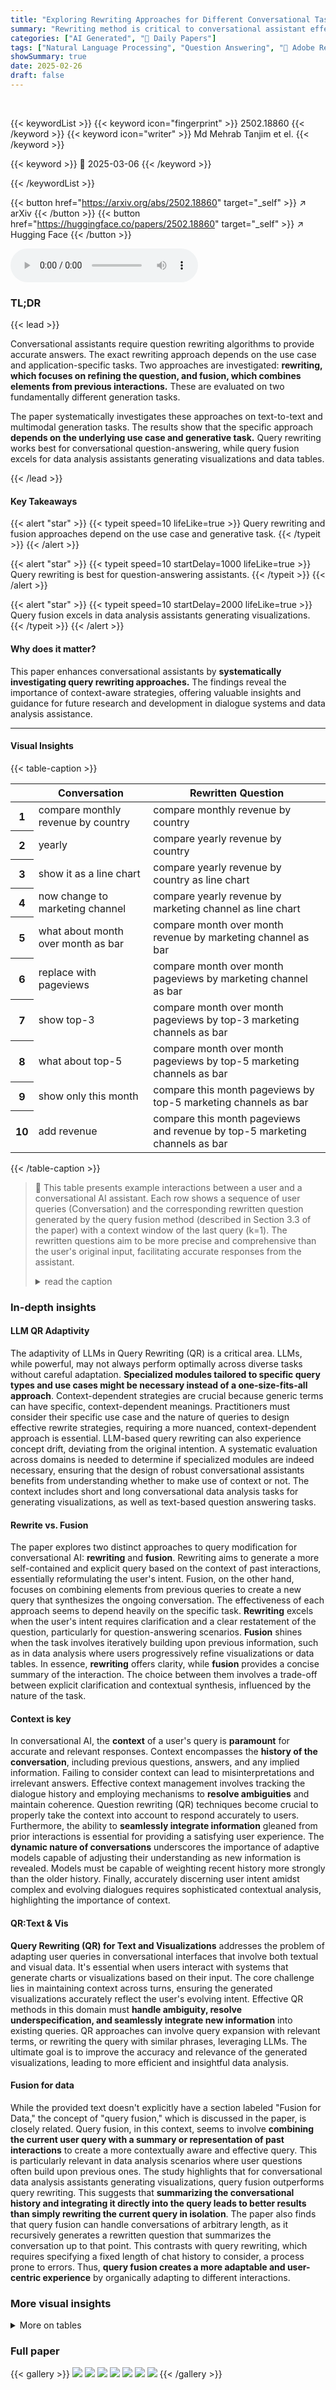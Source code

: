```yaml
---
title: "Exploring Rewriting Approaches for Different Conversational Tasks"
summary: "Rewriting method is critical to conversational assistant effectiveness."
categories: ["AI Generated", "🤗 Daily Papers"]
tags: ["Natural Language Processing", "Question Answering", "🏢 Adobe Research",]
showSummary: true
date: 2025-02-26
draft: false
---
```


<br>

{{< keywordList >}}
{{< keyword icon="fingerprint" >}} 2502.18860 {{< /keyword >}}
{{< keyword icon="writer" >}} Md Mehrab Tanjim et el. {{< /keyword >}}
 
{{< keyword >}} 🤗 2025-03-06 {{< /keyword >}}
 
{{< /keywordList >}}

{{< button href="https://arxiv.org/abs/2502.18860" target="_self" >}}
↗ arXiv
{{< /button >}}
{{< button href="https://huggingface.co/papers/2502.18860" target="_self" >}}
↗ Hugging Face
{{< /button >}}



<audio controls>
    <source src="https://ai-paper-reviewer.com/2502.18860/podcast.wav" type="audio/wav">
    Your browser does not support the audio element.
</audio>


### TL;DR


{{< lead >}}

Conversational assistants require question rewriting algorithms to provide accurate answers. The exact rewriting approach depends on the use case and application-specific tasks. Two approaches are investigated: **rewriting, which focuses on refining the question, and fusion, which combines elements from previous interactions.** These are evaluated on two fundamentally different generation tasks. 



The paper systematically investigates these approaches on text-to-text and multimodal generation tasks. The results show that the specific approach **depends on the underlying use case and generative task.** Query rewriting works best for conversational question-answering, while query fusion excels for data analysis assistants generating visualizations and data tables.

{{< /lead >}}


#### Key Takeaways

{{< alert "star" >}}
{{< typeit speed=10 lifeLike=true >}} Query rewriting and fusion approaches depend on the use case and generative task. {{< /typeit >}}
{{< /alert >}}

{{< alert "star" >}}
{{< typeit speed=10 startDelay=1000 lifeLike=true >}} Query rewriting is best for question-answering assistants. {{< /typeit >}}
{{< /alert >}}

{{< alert "star" >}}
{{< typeit speed=10 startDelay=2000 lifeLike=true >}} Query fusion excels in data analysis assistants generating visualizations. {{< /typeit >}}
{{< /alert >}}

#### Why does it matter?
This paper enhances conversational assistants by **systematically investigating query rewriting approaches.** The findings reveal the importance of context-aware strategies, offering valuable insights and guidance for future research and development in dialogue systems and data analysis assistance.

------
#### Visual Insights





{{< table-caption >}}
<table class="ltx_tabular ltx_centering ltx_guessed_headers ltx_align_middle" id="S1.T1.3">
<thead class="ltx_thead">
<tr class="ltx_tr" id="S1.T1.3.1.1">
<th class="ltx_td ltx_th ltx_th_row ltx_border_tt" id="S1.T1.3.1.1.1"></th>
<th class="ltx_td ltx_align_justify ltx_align_top ltx_th ltx_th_column ltx_border_tt" id="S1.T1.3.1.1.2">
<span class="ltx_inline-block ltx_align_top" id="S1.T1.3.1.1.2.1">
<span class="ltx_p" id="S1.T1.3.1.1.2.1.1" style="width:136.6pt;"><span class="ltx_text ltx_font_bold" id="S1.T1.3.1.1.2.1.1.1">Conversation</span></span>
</span>
</th>
<th class="ltx_td ltx_align_justify ltx_align_top ltx_th ltx_th_column ltx_border_tt" id="S1.T1.3.1.1.3">
<span class="ltx_inline-block ltx_align_top" id="S1.T1.3.1.1.3.1">
<span class="ltx_p" id="S1.T1.3.1.1.3.1.1" style="width:284.5pt;"><span class="ltx_text ltx_font_bold" id="S1.T1.3.1.1.3.1.1.1">Rewritten Question</span></span>
</span>
</th>
</tr>
</thead>
<tbody class="ltx_tbody">
<tr class="ltx_tr" id="S1.T1.3.2.1">
<th class="ltx_td ltx_align_center ltx_th ltx_th_row ltx_border_t" id="S1.T1.3.2.1.1">1</th>
<td class="ltx_td ltx_align_justify ltx_align_top ltx_border_t" id="S1.T1.3.2.1.2">
<span class="ltx_inline-block ltx_align_top" id="S1.T1.3.2.1.2.1">
<span class="ltx_p" id="S1.T1.3.2.1.2.1.1" style="width:136.6pt;">compare monthly revenue by country</span>
</span>
</td>
<td class="ltx_td ltx_align_justify ltx_align_top ltx_border_t" id="S1.T1.3.2.1.3">
<span class="ltx_inline-block ltx_align_top" id="S1.T1.3.2.1.3.1">
<span class="ltx_p" id="S1.T1.3.2.1.3.1.1" style="width:284.5pt;">compare monthly revenue by country</span>
</span>
</td>
</tr>
<tr class="ltx_tr" id="S1.T1.3.3.2">
<th class="ltx_td ltx_align_center ltx_th ltx_th_row" id="S1.T1.3.3.2.1">2</th>
<td class="ltx_td ltx_align_justify ltx_align_top" id="S1.T1.3.3.2.2">
<span class="ltx_inline-block ltx_align_top" id="S1.T1.3.3.2.2.1">
<span class="ltx_p" id="S1.T1.3.3.2.2.1.1" style="width:136.6pt;">yearly</span>
</span>
</td>
<td class="ltx_td ltx_align_justify ltx_align_top" id="S1.T1.3.3.2.3">
<span class="ltx_inline-block ltx_align_top" id="S1.T1.3.3.2.3.1">
<span class="ltx_p" id="S1.T1.3.3.2.3.1.1" style="width:284.5pt;">compare yearly revenue by country</span>
</span>
</td>
</tr>
<tr class="ltx_tr" id="S1.T1.3.4.3">
<th class="ltx_td ltx_align_center ltx_th ltx_th_row" id="S1.T1.3.4.3.1">3</th>
<td class="ltx_td ltx_align_justify ltx_align_top" id="S1.T1.3.4.3.2">
<span class="ltx_inline-block ltx_align_top" id="S1.T1.3.4.3.2.1">
<span class="ltx_p" id="S1.T1.3.4.3.2.1.1" style="width:136.6pt;">show it as a line chart</span>
</span>
</td>
<td class="ltx_td ltx_align_justify ltx_align_top" id="S1.T1.3.4.3.3">
<span class="ltx_inline-block ltx_align_top" id="S1.T1.3.4.3.3.1">
<span class="ltx_p" id="S1.T1.3.4.3.3.1.1" style="width:284.5pt;">compare yearly revenue by country as line chart</span>
</span>
</td>
</tr>
<tr class="ltx_tr" id="S1.T1.3.5.4">
<th class="ltx_td ltx_align_center ltx_th ltx_th_row" id="S1.T1.3.5.4.1">4</th>
<td class="ltx_td ltx_align_justify ltx_align_top" id="S1.T1.3.5.4.2">
<span class="ltx_inline-block ltx_align_top" id="S1.T1.3.5.4.2.1">
<span class="ltx_p" id="S1.T1.3.5.4.2.1.1" style="width:136.6pt;">now change to marketing channel</span>
</span>
</td>
<td class="ltx_td ltx_align_justify ltx_align_top" id="S1.T1.3.5.4.3">
<span class="ltx_inline-block ltx_align_top" id="S1.T1.3.5.4.3.1">
<span class="ltx_p" id="S1.T1.3.5.4.3.1.1" style="width:284.5pt;">compare yearly revenue by marketing channel as line chart</span>
</span>
</td>
</tr>
<tr class="ltx_tr" id="S1.T1.3.6.5">
<th class="ltx_td ltx_align_center ltx_th ltx_th_row" id="S1.T1.3.6.5.1">5</th>
<td class="ltx_td ltx_align_justify ltx_align_top" id="S1.T1.3.6.5.2">
<span class="ltx_inline-block ltx_align_top" id="S1.T1.3.6.5.2.1">
<span class="ltx_p" id="S1.T1.3.6.5.2.1.1" style="width:136.6pt;">what about month over month as bar</span>
</span>
</td>
<td class="ltx_td ltx_align_justify ltx_align_top" id="S1.T1.3.6.5.3">
<span class="ltx_inline-block ltx_align_top" id="S1.T1.3.6.5.3.1">
<span class="ltx_p" id="S1.T1.3.6.5.3.1.1" style="width:284.5pt;">compare month over month revenue by marketing channel as bar</span>
</span>
</td>
</tr>
<tr class="ltx_tr" id="S1.T1.3.7.6">
<th class="ltx_td ltx_align_center ltx_th ltx_th_row" id="S1.T1.3.7.6.1">6</th>
<td class="ltx_td ltx_align_justify ltx_align_top" id="S1.T1.3.7.6.2">
<span class="ltx_inline-block ltx_align_top" id="S1.T1.3.7.6.2.1">
<span class="ltx_p" id="S1.T1.3.7.6.2.1.1" style="width:136.6pt;">replace with pageviews</span>
</span>
</td>
<td class="ltx_td ltx_align_justify ltx_align_top" id="S1.T1.3.7.6.3">
<span class="ltx_inline-block ltx_align_top" id="S1.T1.3.7.6.3.1">
<span class="ltx_p" id="S1.T1.3.7.6.3.1.1" style="width:284.5pt;">compare month over month pageviews by marketing channel as bar</span>
</span>
</td>
</tr>
<tr class="ltx_tr" id="S1.T1.3.8.7">
<th class="ltx_td ltx_align_center ltx_th ltx_th_row" id="S1.T1.3.8.7.1">7</th>
<td class="ltx_td ltx_align_justify ltx_align_top" id="S1.T1.3.8.7.2">
<span class="ltx_inline-block ltx_align_top" id="S1.T1.3.8.7.2.1">
<span class="ltx_p" id="S1.T1.3.8.7.2.1.1" style="width:136.6pt;">show top-3</span>
</span>
</td>
<td class="ltx_td ltx_align_justify ltx_align_top" id="S1.T1.3.8.7.3">
<span class="ltx_inline-block ltx_align_top" id="S1.T1.3.8.7.3.1">
<span class="ltx_p" id="S1.T1.3.8.7.3.1.1" style="width:284.5pt;">compare month over month pageviews by top-3 marketing channels as bar</span>
</span>
</td>
</tr>
<tr class="ltx_tr" id="S1.T1.3.9.8">
<th class="ltx_td ltx_align_center ltx_th ltx_th_row" id="S1.T1.3.9.8.1">8</th>
<td class="ltx_td ltx_align_justify ltx_align_top" id="S1.T1.3.9.8.2">
<span class="ltx_inline-block ltx_align_top" id="S1.T1.3.9.8.2.1">
<span class="ltx_p" id="S1.T1.3.9.8.2.1.1" style="width:136.6pt;">what about top-5</span>
</span>
</td>
<td class="ltx_td ltx_align_justify ltx_align_top" id="S1.T1.3.9.8.3">
<span class="ltx_inline-block ltx_align_top" id="S1.T1.3.9.8.3.1">
<span class="ltx_p" id="S1.T1.3.9.8.3.1.1" style="width:284.5pt;">compare month over month pageviews by top-5 marketing channels as bar</span>
</span>
</td>
</tr>
<tr class="ltx_tr" id="S1.T1.3.10.9">
<th class="ltx_td ltx_align_center ltx_th ltx_th_row" id="S1.T1.3.10.9.1">9</th>
<td class="ltx_td ltx_align_justify ltx_align_top" id="S1.T1.3.10.9.2">
<span class="ltx_inline-block ltx_align_top" id="S1.T1.3.10.9.2.1">
<span class="ltx_p" id="S1.T1.3.10.9.2.1.1" style="width:136.6pt;">show only this month</span>
</span>
</td>
<td class="ltx_td ltx_align_justify ltx_align_top" id="S1.T1.3.10.9.3">
<span class="ltx_inline-block ltx_align_top" id="S1.T1.3.10.9.3.1">
<span class="ltx_p" id="S1.T1.3.10.9.3.1.1" style="width:284.5pt;">compare this month pageviews by top-5 marketing channels as bar</span>
</span>
</td>
</tr>
<tr class="ltx_tr" id="S1.T1.3.11.10">
<th class="ltx_td ltx_align_center ltx_th ltx_th_row ltx_border_bb" id="S1.T1.3.11.10.1">10</th>
<td class="ltx_td ltx_align_justify ltx_align_top ltx_border_bb" id="S1.T1.3.11.10.2">
<span class="ltx_inline-block ltx_align_top" id="S1.T1.3.11.10.2.1">
<span class="ltx_p" id="S1.T1.3.11.10.2.1.1" style="width:136.6pt;">add revenue</span>
</span>
</td>
<td class="ltx_td ltx_align_justify ltx_align_top ltx_border_bb" id="S1.T1.3.11.10.3">
<span class="ltx_inline-block ltx_align_top" id="S1.T1.3.11.10.3.1">
<span class="ltx_p" id="S1.T1.3.11.10.3.1.1" style="width:284.5pt;">compare this month pageviews and revenue by top-5 marketing channels as bar</span>
</span>
</td>
</tr>
</tbody>
</table>{{< /table-caption >}}

> 🔼 This table presents example interactions between a user and a conversational AI assistant. Each row shows a sequence of user queries (Conversation) and the corresponding rewritten question generated by the query fusion method (described in Section 3.3 of the paper) with a context window of the last query (k=1).  The rewritten questions aim to be more precise and comprehensive than the user's original input, facilitating accurate responses from the assistant.
> <details>
> <summary>read the caption</summary>
> Table 1: Conversation that a user may have with an assistant and the corresponding rewritten question from our query fusion in Sec. 3.3 with k=1𝑘1k=1italic_k = 1.
> </details>





### In-depth insights


#### LLM QR Adaptivity
The adaptivity of LLMs in Query Rewriting (QR) is a critical area. LLMs, while powerful, may not always perform optimally across diverse tasks without careful adaptation. **Specialized modules tailored to specific query types and use cases might be necessary instead of a one-size-fits-all approach**. Context-dependent strategies are crucial because generic terms can have specific, context-dependent meanings. Practitioners must consider their specific use case and the nature of queries to design effective rewrite strategies, requiring a more nuanced, context-dependent approach is essential. LLM-based query rewriting can also experience concept drift, deviating from the original intention. A systematic evaluation across domains is needed to determine if specialized modules are indeed necessary, ensuring that the design of robust conversational assistants benefits from understanding whether to make use of context or not. The context includes short and long conversational data analysis tasks for generating visualizations, as well as text-based question answering tasks.

#### Rewrite vs. Fusion
The paper explores two distinct approaches to query modification for conversational AI: **rewriting** and **fusion**. Rewriting aims to generate a more self-contained and explicit query based on the context of past interactions, essentially reformulating the user's intent. Fusion, on the other hand, focuses on combining elements from previous queries to create a new query that synthesizes the ongoing conversation. The effectiveness of each approach seems to depend heavily on the specific task. **Rewriting** excels when the user's intent requires clarification and a clear restatement of the question, particularly for question-answering scenarios. **Fusion** shines when the task involves iteratively building upon previous information, such as in data analysis where users progressively refine visualizations or data tables. In essence, **rewriting** offers clarity, while **fusion** provides a concise summary of the interaction. The choice between them involves a trade-off between explicit clarification and contextual synthesis, influenced by the nature of the task.

#### Context is key
In conversational AI, the **context** of a user's query is **paramount** for accurate and relevant responses.  Context encompasses the **history of the conversation**, including previous questions, answers, and any implied information. Failing to consider context can lead to misinterpretations and irrelevant answers. Effective context management involves tracking the dialogue history and employing mechanisms to **resolve ambiguities** and maintain coherence. Question rewriting (QR) techniques become crucial to properly take the context into account to respond accurately to users. Furthermore, the ability to **seamlessly integrate information** gleaned from prior interactions is essential for providing a satisfying user experience.  The **dynamic nature of conversations** underscores the importance of adaptive models capable of adjusting their understanding as new information is revealed. Models must be capable of weighting recent history more strongly than the older history. Finally, accurately discerning user intent amidst complex and evolving dialogues requires sophisticated contextual analysis, highlighting the importance of context.

#### QR:Text & Vis
**Query Rewriting (QR) for Text and Visualizations** addresses the problem of adapting user queries in conversational interfaces that involve both textual and visual data.  It's essential when users interact with systems that generate charts or visualizations based on their input.  The core challenge lies in maintaining context across turns, ensuring the generated visualizations accurately reflect the user's evolving intent. Effective QR methods in this domain must **handle ambiguity, resolve underspecification, and seamlessly integrate new information** into existing queries. QR approaches can involve query expansion with relevant terms, or rewriting the query with similar phrases, leveraging LLMs. The ultimate goal is to improve the accuracy and relevance of the generated visualizations, leading to more efficient and insightful data analysis.

#### Fusion for data
While the provided text doesn't explicitly have a section labeled "Fusion for Data," the concept of "query fusion," which is discussed in the paper, is closely related. Query fusion, in this context, seems to involve **combining the current user query with a summary or representation of past interactions** to create a more contextually aware and effective query. This is particularly relevant in data analysis scenarios where user questions often build upon previous ones. The study highlights that for conversational data analysis assistants generating visualizations, query fusion outperforms query rewriting. This suggests that **summarizing the conversational history and integrating it directly into the query leads to better results than simply rewriting the current query in isolation**. The paper also finds that query fusion can handle conversations of arbitrary length, as it recursively generates a rewritten question that summarizes the conversation up to that point. This contrasts with query rewriting, which requires specifying a fixed length of chat history to consider, a process prone to errors. Thus, **query fusion creates a more adaptable and user-centric experience** by organically adapting to different interactions.


### More visual insights




<details>
<summary>More on tables
</summary>


{{< table-caption >}}
<table class="ltx_tabular ltx_guessed_headers ltx_align_middle" id="S3.T2.1">
<thead class="ltx_thead">
<tr class="ltx_tr" id="S3.T2.1.1.1">
<th class="ltx_td ltx_align_justify ltx_align_middle ltx_th ltx_th_column ltx_border_tt" id="S3.T2.1.1.1.1" style="width:91.0pt;padding:1pt 10.0pt;"></th>
<th class="ltx_td ltx_align_justify ltx_align_middle ltx_th ltx_th_column ltx_border_tt" id="S3.T2.1.1.1.2" style="width:44.1pt;padding:1pt 10.0pt;">
<span class="ltx_inline-block ltx_align_top" id="S3.T2.1.1.1.2.1">
<span class="ltx_p" id="S3.T2.1.1.1.2.1.1"><span class="ltx_text ltx_font_bold" id="S3.T2.1.1.1.2.1.1.1" style="color:#000000;"># Questions</span></span>
</span>
</th>
<th class="ltx_td ltx_align_justify ltx_align_middle ltx_th ltx_th_column ltx_border_tt" id="S3.T2.1.1.1.3" style="width:62.6pt;padding:1pt 10.0pt;">
<span class="ltx_inline-block ltx_align_top" id="S3.T2.1.1.1.3.1">
<span class="ltx_p" id="S3.T2.1.1.1.3.1.1"><span class="ltx_text ltx_font_bold" id="S3.T2.1.1.1.3.1.1.1" style="color:#000000;"># Questions with Chat History</span></span>
</span>
</th>
<th class="ltx_td ltx_align_justify ltx_align_middle ltx_th ltx_th_column ltx_border_tt" id="S3.T2.1.1.1.4" style="width:34.1pt;padding:1pt 10.0pt;">
<span class="ltx_inline-block ltx_align_top" id="S3.T2.1.1.1.4.1">
<span class="ltx_p" id="S3.T2.1.1.1.4.1.1"><span class="ltx_text ltx_font_bold" id="S3.T2.1.1.1.4.1.1.1" style="color:#000000;">Chat Length</span></span>
</span>
</th>
<th class="ltx_td ltx_align_justify ltx_align_middle ltx_th ltx_th_column ltx_border_tt" id="S3.T2.1.1.1.5" style="width:34.1pt;padding:1pt 10.0pt;">
<span class="ltx_inline-block ltx_align_top" id="S3.T2.1.1.1.5.1">
<span class="ltx_p" id="S3.T2.1.1.1.5.1.1"><span class="ltx_text ltx_font_bold" id="S3.T2.1.1.1.5.1.1.1" style="color:#000000;">Question Types</span></span>
</span>
</th>
</tr>
<tr class="ltx_tr" id="S3.T2.1.2.2">
<th class="ltx_td ltx_align_justify ltx_align_middle ltx_th ltx_th_column ltx_border_t" id="S3.T2.1.2.2.1" style="width:91.0pt;padding:1pt 10.0pt;">
<span class="ltx_inline-block ltx_align_top" id="S3.T2.1.2.2.1.1">
<span class="ltx_p" id="S3.T2.1.2.2.1.1.1"><span class="ltx_rule" style="width:0.0pt;height:13.8pt;background:black;display:inline-block;"></span><span class="ltx_text ltx_font_bold" id="S3.T2.1.2.2.1.1.1.1">Text-based Q&amp;A</span></span>
</span>
</th>
<th class="ltx_td ltx_align_justify ltx_align_middle ltx_th ltx_th_column ltx_border_t" id="S3.T2.1.2.2.2" style="width:44.1pt;padding:1pt 10.0pt;">
<span class="ltx_inline-block ltx_align_top" id="S3.T2.1.2.2.2.1">
<span class="ltx_p" id="S3.T2.1.2.2.2.1.1">179</span>
</span>
</th>
<th class="ltx_td ltx_align_justify ltx_align_middle ltx_th ltx_th_column ltx_border_t" id="S3.T2.1.2.2.3" style="width:62.6pt;padding:1pt 10.0pt;">
<span class="ltx_inline-block ltx_align_top" id="S3.T2.1.2.2.3.1">
<span class="ltx_p" id="S3.T2.1.2.2.3.1.1">136</span>
</span>
</th>
<th class="ltx_td ltx_align_justify ltx_align_middle ltx_th ltx_th_column ltx_border_t" id="S3.T2.1.2.2.4" style="width:34.1pt;padding:1pt 10.0pt;">
<span class="ltx_inline-block ltx_align_top" id="S3.T2.1.2.2.4.1">
<span class="ltx_p" id="S3.T2.1.2.2.4.1.1">2-5</span>
</span>
</th>
<th class="ltx_td ltx_align_justify ltx_align_middle ltx_th ltx_th_column ltx_border_t" id="S3.T2.1.2.2.5" style="width:34.1pt;padding:1pt 10.0pt;">
<span class="ltx_inline-block ltx_align_top" id="S3.T2.1.2.2.5.1">
<span class="ltx_p" id="S3.T2.1.2.2.5.1.1">3</span>
</span>
</th>
</tr>
</thead>
<tbody class="ltx_tbody">
<tr class="ltx_tr" id="S3.T2.1.3.1">
<td class="ltx_td ltx_align_justify ltx_align_middle ltx_border_t" id="S3.T2.1.3.1.1" style="width:91.0pt;padding:1pt 10.0pt;">
<span class="ltx_inline-block ltx_align_top" id="S3.T2.1.3.1.1.1">
<span class="ltx_p" id="S3.T2.1.3.1.1.1.1"><span class="ltx_rule" style="width:0.0pt;height:13.8pt;background:black;display:inline-block;"></span><span class="ltx_text ltx_font_bold" id="S3.T2.1.3.1.1.1.1.1">Text-to-Vis (long conv.)</span></span>
</span>
</td>
<td class="ltx_td ltx_align_justify ltx_align_middle ltx_border_t" id="S3.T2.1.3.1.2" style="width:44.1pt;padding:1pt 10.0pt;">
<span class="ltx_inline-block ltx_align_top" id="S3.T2.1.3.1.2.1">
<span class="ltx_p" id="S3.T2.1.3.1.2.1.1">794</span>
</span>
</td>
<td class="ltx_td ltx_align_justify ltx_align_middle ltx_border_t" id="S3.T2.1.3.1.3" style="width:62.6pt;padding:1pt 10.0pt;">
<span class="ltx_inline-block ltx_align_top" id="S3.T2.1.3.1.3.1">
<span class="ltx_p" id="S3.T2.1.3.1.3.1.1">715</span>
</span>
</td>
<td class="ltx_td ltx_align_justify ltx_align_middle ltx_border_t" id="S3.T2.1.3.1.4" style="width:34.1pt;padding:1pt 10.0pt;">
<span class="ltx_inline-block ltx_align_top" id="S3.T2.1.3.1.4.1">
<span class="ltx_p" id="S3.T2.1.3.1.4.1.1">10</span>
</span>
</td>
<td class="ltx_td ltx_align_justify ltx_align_middle ltx_border_t" id="S3.T2.1.3.1.5" style="width:34.1pt;padding:1pt 10.0pt;">
<span class="ltx_inline-block ltx_align_top" id="S3.T2.1.3.1.5.1">
<span class="ltx_p" id="S3.T2.1.3.1.5.1.1">7</span>
</span>
</td>
</tr>
<tr class="ltx_tr" id="S3.T2.1.4.2">
<td class="ltx_td ltx_align_justify ltx_align_middle ltx_border_bb" id="S3.T2.1.4.2.1" style="width:91.0pt;padding:1pt 10.0pt;">
<span class="ltx_inline-block ltx_align_top" id="S3.T2.1.4.2.1.1">
<span class="ltx_p" id="S3.T2.1.4.2.1.1.1"><span class="ltx_text ltx_font_bold" id="S3.T2.1.4.2.1.1.1.1">Text-to-Vis (short conv.)</span></span>
</span>
</td>
<td class="ltx_td ltx_align_justify ltx_align_middle ltx_border_bb" id="S3.T2.1.4.2.2" style="width:44.1pt;padding:1pt 10.0pt;">
<span class="ltx_inline-block ltx_align_top" id="S3.T2.1.4.2.2.1">
<span class="ltx_p" id="S3.T2.1.4.2.2.1.1">171</span>
</span>
</td>
<td class="ltx_td ltx_align_justify ltx_align_middle ltx_border_bb" id="S3.T2.1.4.2.3" style="width:62.6pt;padding:1pt 10.0pt;">
<span class="ltx_inline-block ltx_align_top" id="S3.T2.1.4.2.3.1">
<span class="ltx_p" id="S3.T2.1.4.2.3.1.1">161</span>
</span>
</td>
<td class="ltx_td ltx_align_justify ltx_align_middle ltx_border_bb" id="S3.T2.1.4.2.4" style="width:34.1pt;padding:1pt 10.0pt;">
<span class="ltx_inline-block ltx_align_top" id="S3.T2.1.4.2.4.1">
<span class="ltx_p" id="S3.T2.1.4.2.4.1.1">2</span>
</span>
</td>
<td class="ltx_td ltx_align_justify ltx_align_middle ltx_border_bb" id="S3.T2.1.4.2.5" style="width:34.1pt;padding:1pt 10.0pt;">
<span class="ltx_inline-block ltx_align_top" id="S3.T2.1.4.2.5.1">
<span class="ltx_p" id="S3.T2.1.4.2.5.1.1">3</span>
</span>
</td>
</tr>
</tbody>
</table>{{< /table-caption >}}
> 🔼 This table presents a summary of the statistics for three datasets used in the paper's experiments.  It details the number of questions in each dataset, the number of those questions that have associated chat history (indicating a conversational context), the average length of the chat history (number of turns in the conversation), and the types of questions included in each dataset.
> <details>
> <summary>read the caption</summary>
> Table 2: Summary of the datasets and their statistics
> </details>

{{< table-caption >}}
<table class="ltx_tabular ltx_guessed_headers ltx_align_middle" id="S4.T3.1">
<thead class="ltx_thead">
<tr class="ltx_tr" id="S4.T3.1.1.1">
<th class="ltx_td ltx_align_justify ltx_align_middle ltx_th ltx_th_column ltx_border_tt" id="S4.T3.1.1.1.1" style="width:88.2pt;padding:1pt 12.0pt;">
<span class="ltx_inline-block ltx_align_top" id="S4.T3.1.1.1.1.1">
<span class="ltx_p" id="S4.T3.1.1.1.1.1.1"><span class="ltx_text ltx_font_bold" id="S4.T3.1.1.1.1.1.1.1" style="color:#000000;">Task</span></span>
</span>
</th>
<th class="ltx_td ltx_align_justify ltx_align_middle ltx_th ltx_th_column ltx_border_tt" id="S4.T3.1.1.1.2" style="width:71.1pt;padding:1pt 12.0pt;">
<span class="ltx_inline-block ltx_align_top" id="S4.T3.1.1.1.2.1">
<span class="ltx_p" id="S4.T3.1.1.1.2.1.1"><span class="ltx_text ltx_font_bold" id="S4.T3.1.1.1.2.1.1.1" style="color:#000000;">Approach</span></span>
</span>
</th>
<th class="ltx_td ltx_align_justify ltx_align_middle ltx_th ltx_th_column ltx_border_tt" id="S4.T3.1.1.1.3" style="width:71.1pt;padding:1pt 12.0pt;">
<span class="ltx_inline-block ltx_align_top" id="S4.T3.1.1.1.3.1">
<span class="ltx_p" id="S4.T3.1.1.1.3.1.1"><span class="ltx_text ltx_font_bold" id="S4.T3.1.1.1.3.1.1.1" style="color:#000000;">Cosine Similarity</span></span>
</span>
</th>
<th class="ltx_td ltx_align_justify ltx_align_middle ltx_th ltx_th_column ltx_border_tt" id="S4.T3.1.1.1.4" style="width:56.9pt;padding:1pt 12.0pt;">
<span class="ltx_inline-block ltx_align_top" id="S4.T3.1.1.1.4.1">
<span class="ltx_p" id="S4.T3.1.1.1.4.1.1"><span class="ltx_text ltx_font_bold" id="S4.T3.1.1.1.4.1.1.1" style="color:#000000;">BERT F1</span></span>
</span>
</th>
</tr>
</thead>
<tbody class="ltx_tbody">
<tr class="ltx_tr" id="S4.T3.1.2.1" style="background-color:#C5F1FF;">
<td class="ltx_td ltx_align_justify ltx_align_middle ltx_border_tt" id="S4.T3.1.2.1.1" style="width:88.2pt;padding:1pt 12.0pt;">
<span class="ltx_inline-block ltx_align_top" id="S4.T3.1.2.1.1.1" style="background-color:#C5F1FF;">
<span class="ltx_p" id="S4.T3.1.2.1.1.1.1"><span class="ltx_rule" style="width:0.0pt;height:13.8pt;background:black;display:inline-block;"></span><span class="ltx_text ltx_font_bold" id="S4.T3.1.2.1.1.1.1.1">Text-based Q&amp;A</span></span>
</span>
</td>
<td class="ltx_td ltx_align_justify ltx_align_middle ltx_border_tt" id="S4.T3.1.2.1.2" style="width:71.1pt;padding:1pt 12.0pt;">
<span class="ltx_inline-block ltx_align_top" id="S4.T3.1.2.1.2.1" style="background-color:#C5F1FF;">
<span class="ltx_p" id="S4.T3.1.2.1.2.1.1">Query Fusion</span>
</span>
</td>
<td class="ltx_td ltx_align_justify ltx_align_middle ltx_border_tt" id="S4.T3.1.2.1.3" style="width:71.1pt;padding:1pt 12.0pt;">
<span class="ltx_inline-block ltx_align_top" id="S4.T3.1.2.1.3.1" style="background-color:#C5F1FF;">
<span class="ltx_p" id="S4.T3.1.2.1.3.1.1">0.826</span>
</span>
</td>
<td class="ltx_td ltx_align_justify ltx_align_middle ltx_border_tt" id="S4.T3.1.2.1.4" style="width:56.9pt;padding:1pt 12.0pt;">
<span class="ltx_inline-block ltx_align_top" id="S4.T3.1.2.1.4.1" style="background-color:#C5F1FF;">
<span class="ltx_p" id="S4.T3.1.2.1.4.1.1">0.751</span>
</span>
</td>
</tr>
<tr class="ltx_tr" id="S4.T3.1.3.2" style="background-color:#C5F1FF;">
<td class="ltx_td ltx_align_justify ltx_align_middle" id="S4.T3.1.3.2.1" style="width:88.2pt;padding:1pt 12.0pt;"></td>
<td class="ltx_td ltx_align_justify ltx_align_middle" id="S4.T3.1.3.2.2" style="width:71.1pt;padding:1pt 12.0pt;">
<span class="ltx_inline-block ltx_align_top" id="S4.T3.1.3.2.2.1" style="background-color:#C5F1FF;">
<span class="ltx_p" id="S4.T3.1.3.2.2.1.1">Query Rewrite</span>
</span>
</td>
<td class="ltx_td ltx_align_justify ltx_align_middle" id="S4.T3.1.3.2.3" style="width:71.1pt;padding:1pt 12.0pt;">
<span class="ltx_inline-block ltx_align_top" id="S4.T3.1.3.2.3.1" style="background-color:#C5F1FF;">
<span class="ltx_p" id="S4.T3.1.3.2.3.1.1"><span class="ltx_text ltx_font_bold" id="S4.T3.1.3.2.3.1.1.1">0.859</span></span>
</span>
</td>
<td class="ltx_td ltx_align_justify ltx_align_middle" id="S4.T3.1.3.2.4" style="width:56.9pt;padding:1pt 12.0pt;">
<span class="ltx_inline-block ltx_align_top" id="S4.T3.1.3.2.4.1" style="background-color:#C5F1FF;">
<span class="ltx_p" id="S4.T3.1.3.2.4.1.1"><span class="ltx_text ltx_font_bold" id="S4.T3.1.3.2.4.1.1.1">0.828</span></span>
</span>
</td>
</tr>
<tr class="ltx_tr" id="S4.T3.1.4.3" style="background-color:#C8F7C8;">
<td class="ltx_td ltx_align_justify ltx_align_middle ltx_border_t" id="S4.T3.1.4.3.1" style="width:88.2pt;padding:1pt 12.0pt;">
<span class="ltx_inline-block ltx_align_top" id="S4.T3.1.4.3.1.1" style="background-color:#C8F7C8;">
<span class="ltx_p" id="S4.T3.1.4.3.1.1.1"><span class="ltx_rule" style="width:0.0pt;height:13.8pt;background:black;display:inline-block;"></span><span class="ltx_text ltx_font_bold" id="S4.T3.1.4.3.1.1.1.1">Text-to-Vis (long conv.)</span></span>
</span>
</td>
<td class="ltx_td ltx_align_justify ltx_align_middle ltx_border_t" id="S4.T3.1.4.3.2" style="width:71.1pt;padding:1pt 12.0pt;">
<span class="ltx_inline-block ltx_align_top" id="S4.T3.1.4.3.2.1" style="background-color:#C8F7C8;">
<span class="ltx_p" id="S4.T3.1.4.3.2.1.1">Query Fusion</span>
</span>
</td>
<td class="ltx_td ltx_align_justify ltx_align_middle ltx_border_t" id="S4.T3.1.4.3.3" style="width:71.1pt;padding:1pt 12.0pt;">
<span class="ltx_inline-block ltx_align_top" id="S4.T3.1.4.3.3.1" style="background-color:#C8F7C8;">
<span class="ltx_p" id="S4.T3.1.4.3.3.1.1"><span class="ltx_text ltx_font_bold" id="S4.T3.1.4.3.3.1.1.1">0.820</span></span>
</span>
</td>
<td class="ltx_td ltx_align_justify ltx_align_middle ltx_border_t" id="S4.T3.1.4.3.4" style="width:56.9pt;padding:1pt 12.0pt;">
<span class="ltx_inline-block ltx_align_top" id="S4.T3.1.4.3.4.1" style="background-color:#C8F7C8;">
<span class="ltx_p" id="S4.T3.1.4.3.4.1.1"><span class="ltx_text ltx_font_bold" id="S4.T3.1.4.3.4.1.1.1">0.773</span></span>
</span>
</td>
</tr>
<tr class="ltx_tr" id="S4.T3.1.5.4" style="background-color:#C8F7C8;">
<td class="ltx_td ltx_align_justify ltx_align_middle" id="S4.T3.1.5.4.1" style="width:88.2pt;padding:1pt 12.0pt;"></td>
<td class="ltx_td ltx_align_justify ltx_align_middle" id="S4.T3.1.5.4.2" style="width:71.1pt;padding:1pt 12.0pt;">
<span class="ltx_inline-block ltx_align_top" id="S4.T3.1.5.4.2.1" style="background-color:#C8F7C8;">
<span class="ltx_p" id="S4.T3.1.5.4.2.1.1">Query Rewrite</span>
</span>
</td>
<td class="ltx_td ltx_align_justify ltx_align_middle" id="S4.T3.1.5.4.3" style="width:71.1pt;padding:1pt 12.0pt;">
<span class="ltx_inline-block ltx_align_top" id="S4.T3.1.5.4.3.1" style="background-color:#C8F7C8;">
<span class="ltx_p" id="S4.T3.1.5.4.3.1.1">0.760</span>
</span>
</td>
<td class="ltx_td ltx_align_justify ltx_align_middle" id="S4.T3.1.5.4.4" style="width:56.9pt;padding:1pt 12.0pt;">
<span class="ltx_inline-block ltx_align_top" id="S4.T3.1.5.4.4.1" style="background-color:#C8F7C8;">
<span class="ltx_p" id="S4.T3.1.5.4.4.1.1">0.734</span>
</span>
</td>
</tr>
<tr class="ltx_tr" id="S4.T3.1.6.5">
<td class="ltx_td ltx_nopad_l ltx_nopad_r ltx_align_justify ltx_align_middle" colspan="4" id="S4.T3.1.6.5.1" style="width:88.2pt;padding:1pt 12.0pt;"><span class="ltx_rule" style="width:100%;height:0.7pt;background:black;display:inline-block;"> </span></td>
</tr>
</tbody>
</table>{{< /table-caption >}}
> 🔼 This table presents a comparison of two query rewriting approaches (rewriting and fusion) applied to two distinct conversational tasks: text-based question answering and text-to-visualization.  For each task, the table shows the performance of both approaches using two metrics: cosine similarity and BERT F1 score.  This allows for a quantitative assessment of which approach (rewriting or fusion) is more effective for each specific task.
> <details>
> <summary>read the caption</summary>
> Table 3: Results comparing rewriting and fusion approaches across two conversational tasks.
> </details>

{{< table-caption >}}
<table class="ltx_tabular ltx_guessed_headers ltx_align_middle" id="S5.T4.1">
<thead class="ltx_thead">
<tr class="ltx_tr" id="S5.T4.1.1.1">
<th class="ltx_td ltx_nopad_l ltx_align_justify ltx_align_middle ltx_th ltx_th_column ltx_border_tt" id="S5.T4.1.1.1.1" style="width:56.9pt;padding:1pt 12.0pt;">
<span class="ltx_inline-block ltx_align_top" id="S5.T4.1.1.1.1.1">
<span class="ltx_p" id="S5.T4.1.1.1.1.1.1"><span class="ltx_text ltx_font_bold" id="S5.T4.1.1.1.1.1.1.1" style="color:#000000;">Approach</span></span>
</span>
</th>
<th class="ltx_td ltx_align_justify ltx_align_middle ltx_th ltx_th_column ltx_border_tt" id="S5.T4.1.1.1.2" style="width:45.5pt;padding:1pt 12.0pt;">
<span class="ltx_inline-block ltx_align_top" id="S5.T4.1.1.1.2.1">
<span class="ltx_p" id="S5.T4.1.1.1.2.1.1"><span class="ltx_text ltx_font_bold" id="S5.T4.1.1.1.2.1.1.1" style="color:#000000;">Cosine Sim.</span></span>
</span>
</th>
<th class="ltx_td ltx_align_justify ltx_align_middle ltx_th ltx_th_column ltx_border_tt" id="S5.T4.1.1.1.3" style="width:45.5pt;padding:1pt 12.0pt;">
<span class="ltx_inline-block ltx_align_top" id="S5.T4.1.1.1.3.1">
<span class="ltx_p" id="S5.T4.1.1.1.3.1.1"><span class="ltx_text ltx_font_bold" id="S5.T4.1.1.1.3.1.1.1" style="color:#000000;">BERT F1</span></span>
</span>
</th>
</tr>
</thead>
<tbody class="ltx_tbody">
<tr class="ltx_tr" id="S5.T4.1.2.1">
<td class="ltx_td ltx_nopad_l ltx_align_justify ltx_align_middle ltx_border_t" id="S5.T4.1.2.1.1" style="width:56.9pt;padding:1pt 12.0pt;">
<span class="ltx_inline-block ltx_align_top" id="S5.T4.1.2.1.1.1">
<span class="ltx_p" id="S5.T4.1.2.1.1.1.1">Query Fusion</span>
</span>
</td>
<td class="ltx_td ltx_align_justify ltx_align_middle ltx_border_t" id="S5.T4.1.2.1.2" style="width:45.5pt;padding:1pt 12.0pt;">
<span class="ltx_inline-block ltx_align_top" id="S5.T4.1.2.1.2.1">
<span class="ltx_p" id="S5.T4.1.2.1.2.1.1"><span class="ltx_text ltx_font_bold" id="S5.T4.1.2.1.2.1.1.1">0.925</span></span>
</span>
</td>
<td class="ltx_td ltx_align_justify ltx_align_middle ltx_border_t" id="S5.T4.1.2.1.3" style="width:45.5pt;padding:1pt 12.0pt;">
<span class="ltx_inline-block ltx_align_top" id="S5.T4.1.2.1.3.1">
<span class="ltx_p" id="S5.T4.1.2.1.3.1.1"><span class="ltx_text ltx_font_bold" id="S5.T4.1.2.1.3.1.1.1">0.856</span></span>
</span>
</td>
</tr>
<tr class="ltx_tr" id="S5.T4.1.3.2">
<td class="ltx_td ltx_nopad_l ltx_align_justify ltx_align_middle ltx_border_bb" id="S5.T4.1.3.2.1" style="width:56.9pt;padding:1pt 12.0pt;">
<span class="ltx_inline-block ltx_align_top" id="S5.T4.1.3.2.1.1">
<span class="ltx_p" id="S5.T4.1.3.2.1.1.1">Query Rewrite</span>
</span>
</td>
<td class="ltx_td ltx_align_justify ltx_align_middle ltx_border_bb" id="S5.T4.1.3.2.2" style="width:45.5pt;padding:1pt 12.0pt;">
<span class="ltx_inline-block ltx_align_top" id="S5.T4.1.3.2.2.1">
<span class="ltx_p" id="S5.T4.1.3.2.2.1.1">0.857</span>
</span>
</td>
<td class="ltx_td ltx_align_justify ltx_align_middle ltx_border_bb" id="S5.T4.1.3.2.3" style="width:45.5pt;padding:1pt 12.0pt;">
<span class="ltx_inline-block ltx_align_top" id="S5.T4.1.3.2.3.1">
<span class="ltx_p" id="S5.T4.1.3.2.3.1.1">0.837</span>
</span>
</td>
</tr>
</tbody>
</table>{{< /table-caption >}}
> 🔼 This table presents a comparison of the performance of query rewriting and query fusion approaches on a short text-to-visualization conversational task.  It shows the cosine similarity and BERT F1 scores achieved by each approach, providing a quantitative assessment of their effectiveness in generating accurate and relevant rewritten questions for this specific type of conversational task.
> <details>
> <summary>read the caption</summary>
> Table 4: Results comparing rewriting and fusion approaches for short text-to-vis conversational task.
> </details>

{{< table-caption >}}
<table class="ltx_tabular ltx_guessed_headers ltx_align_middle" id="S5.T5.1">
<thead class="ltx_thead">
<tr class="ltx_tr" id="S5.T5.1.1.1">
<th class="ltx_td ltx_nopad_r ltx_align_justify ltx_align_middle ltx_th ltx_th_column ltx_border_tt" id="S5.T5.1.1.1.1" style="width:88.2pt;padding:1.5pt 12.0pt;">
<span class="ltx_inline-block ltx_align_top" id="S5.T5.1.1.1.1.1">
<span class="ltx_p" id="S5.T5.1.1.1.1.1.1"><span class="ltx_text ltx_font_bold" id="S5.T5.1.1.1.1.1.1.1" style="color:#000000;">Task</span></span>
</span>
</th>
<th class="ltx_td ltx_nopad_l ltx_align_justify ltx_align_middle ltx_th ltx_th_column ltx_border_tt" id="S5.T5.1.1.1.2" style="width:45.5pt;padding:1.5pt 12.0pt;">
<span class="ltx_inline-block ltx_align_top" id="S5.T5.1.1.1.2.1">
<span class="ltx_p" id="S5.T5.1.1.1.2.1.1"><span class="ltx_text ltx_font_bold" id="S5.T5.1.1.1.2.1.1.1" style="color:#000000;">Cosine Sim.</span></span>
</span>
</th>
<th class="ltx_td ltx_align_justify ltx_align_middle ltx_th ltx_th_column ltx_border_tt" id="S5.T5.1.1.1.3" style="width:37.0pt;padding:1.5pt 12.0pt;">
<span class="ltx_inline-block ltx_align_top" id="S5.T5.1.1.1.3.1">
<span class="ltx_p" id="S5.T5.1.1.1.3.1.1"><span class="ltx_text ltx_font_bold" id="S5.T5.1.1.1.3.1.1.1" style="color:#000000;">BERT F1</span></span>
</span>
</th>
</tr>
</thead>
<tbody class="ltx_tbody">
<tr class="ltx_tr" id="S5.T5.1.2.1">
<td class="ltx_td ltx_nopad_r ltx_align_justify ltx_align_middle ltx_border_tt" id="S5.T5.1.2.1.1" style="width:88.2pt;padding:1.5pt 12.0pt;">
<span class="ltx_inline-block ltx_align_top" id="S5.T5.1.2.1.1.1">
<span class="ltx_p" id="S5.T5.1.2.1.1.1.1"><span class="ltx_text ltx_font_bold" id="S5.T5.1.2.1.1.1.1.1">Text-based Q&amp;A</span></span>
</span>
</td>
<td class="ltx_td ltx_nopad_l ltx_align_justify ltx_align_middle ltx_border_tt" id="S5.T5.1.2.1.2" style="width:45.5pt;padding:1.5pt 12.0pt;">
<span class="ltx_inline-block ltx_align_top" id="S5.T5.1.2.1.2.1">
<span class="ltx_p" id="S5.T5.1.2.1.2.1.1"><span class="ltx_text" id="S5.T5.1.2.1.2.1.1.1">0.871</span></span>
</span>
</td>
<td class="ltx_td ltx_align_justify ltx_align_middle ltx_border_tt" id="S5.T5.1.2.1.3" style="width:37.0pt;padding:1.5pt 12.0pt;">
<span class="ltx_inline-block ltx_align_top" id="S5.T5.1.2.1.3.1">
<span class="ltx_p" id="S5.T5.1.2.1.3.1.1"><span class="ltx_text" id="S5.T5.1.2.1.3.1.1.1">0.859</span></span>
</span>
</td>
</tr>
<tr class="ltx_tr" id="S5.T5.1.3.2">
<td class="ltx_td ltx_nopad_r ltx_align_justify ltx_align_middle ltx_border_b" id="S5.T5.1.3.2.1" style="width:88.2pt;padding:1.5pt 12.0pt;">
<span class="ltx_inline-block ltx_align_top" id="S5.T5.1.3.2.1.1">
<span class="ltx_p" id="S5.T5.1.3.2.1.1.1"><span class="ltx_text ltx_font_bold" id="S5.T5.1.3.2.1.1.1.1">Text-to-Vis (long conv.)</span></span>
</span>
</td>
<td class="ltx_td ltx_nopad_l ltx_align_justify ltx_align_middle ltx_border_b" id="S5.T5.1.3.2.2" style="width:45.5pt;padding:1.5pt 12.0pt;">
<span class="ltx_inline-block ltx_align_top" id="S5.T5.1.3.2.2.1">
<span class="ltx_p" id="S5.T5.1.3.2.2.1.1">0.769</span>
</span>
</td>
<td class="ltx_td ltx_align_justify ltx_align_middle ltx_border_b" id="S5.T5.1.3.2.3" style="width:37.0pt;padding:1.5pt 12.0pt;">
<span class="ltx_inline-block ltx_align_top" id="S5.T5.1.3.2.3.1">
<span class="ltx_p" id="S5.T5.1.3.2.3.1.1">0.740</span>
</span>
</td>
</tr>
</tbody>
</table>{{< /table-caption >}}
> 🔼 This table presents the results of a comparative analysis between two query rewriting approaches, with and without an ambiguity detection classifier. It shows the performance of each approach on two conversational tasks: text-based question answering and long conversational text-to-visualization, using cosine similarity and BERT F1 score as evaluation metrics. The inclusion of an ambiguity detection step aims to enhance the performance of query rewriting by addressing ambiguous queries.
> <details>
> <summary>read the caption</summary>
> Table 5: Results comparing rewriting with an ambiguity detection classifier.
> </details>

</details>




### Full paper

{{< gallery >}}
<img src="https://ai-paper-reviewer.com/2502.18860/1.png" class="grid-w50 md:grid-w33 xl:grid-w25" />
<img src="https://ai-paper-reviewer.com/2502.18860/2.png" class="grid-w50 md:grid-w33 xl:grid-w25" />
<img src="https://ai-paper-reviewer.com/2502.18860/3.png" class="grid-w50 md:grid-w33 xl:grid-w25" />
<img src="https://ai-paper-reviewer.com/2502.18860/4.png" class="grid-w50 md:grid-w33 xl:grid-w25" />
<img src="https://ai-paper-reviewer.com/2502.18860/5.png" class="grid-w50 md:grid-w33 xl:grid-w25" />
<img src="https://ai-paper-reviewer.com/2502.18860/6.png" class="grid-w50 md:grid-w33 xl:grid-w25" />
<img src="https://ai-paper-reviewer.com/2502.18860/7.png" class="grid-w50 md:grid-w33 xl:grid-w25" />
{{< /gallery >}}